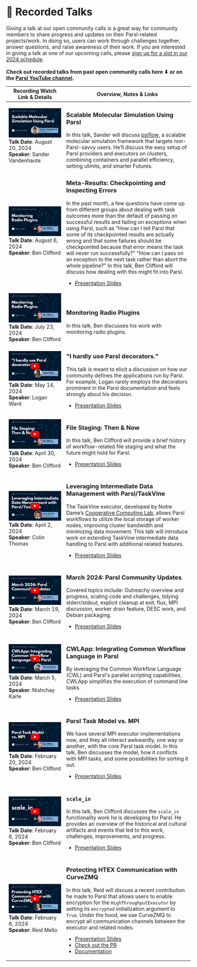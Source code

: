 # 🎥 Recorded Talks
Giving a talk at our open community calls is a great way for community members to share progress and updates on their Parsl-related projects/work. In doing so, users can work through challenges together, answer questions, and raise awareness of their work. If you are interested in giving a talk at one of our upcoming calls, please <a href="https://docs.google.com/spreadsheets/d/1FllFec1EuvigR7afJLurvW0Wh3F6JRHEsQ-V35123mA/edit?usp=sharing" target="_blank">sign up for a slot in our 2024 schedule</a>. <br><br>**Check out recorded talks from past open community calls here ⬇ or on the <a href="https://www.youtube.com/@ParslProject" target="_blank">Parsl YouTube channel</a>.**

|Recording Watch Link & Details| Overview, Notes & Links|
|--------------------|-------------------------|
|<a href="https://youtu.be/NpH9CYupZGE?si=4U1fNPOyo5KpuA2S" target="_blank"><img src="/Files/Images/082024_Sander-Vandenhaute.png" alt="A stylized video thumbnail graphic with talk title, speaker headshot, recording date, and a play button."></a>**Talk Date**: August 20, 2024<br>**Speaker**: Sander Vandenhaute|<h3>Scalable Molecular Simulation Using Parsl</h3>In this talk, Sander will discuss <a href="https://molmod.github.io/psiflow/" target="_blank">psiflow</a>, a scalable molecular simulation framework that targets non-Parsl-savvy users. He’ll discuss the easy setup of Parsl providers and executors on clusters, combining containers and parallel efficiency, setting ulimits, and smarter Futures.|
|<a href="https://youtu.be/OI2uzF4prso?si=kSBA-3leP92uZovV" target="_blank"><img src="/Files/Images/072324_Ben-Clifford.png" alt="A stylized video thumbnail graphic with talk title, speaker headshot, recording date, and a play button."></a>**Talk Date**: August 6, 2024<br>**Speaker**: Ben Clifford|<h3>Meta-Results: Checkpointing and Inspecting Errors</h3>In the past month, a few questions have come up from different groups about dealing with task outcomes more than the default of passing on successful results and failing on exceptions when using Parsl, such as "How can I tell Parsl that some of its checkpointed results are actually wrong and that some failures should be checkpointed because that error means the task will never run successfully?" "How can I pass on an exception to the next task rather than abort the whole pipeline?" In this talk, Ben Clifford will discuss how dealing with this might fit into Parsl.<ul><li><a href="https://docs.google.com/presentation/d/1Qm0oUpdqEcgDadZ5jzrI7isbXncQQPyBBPCCAP0n52I/edit?usp=sharing" target="_blank">Presentation Slides</a></li></ul>|
|<a href="https://youtu.be/SFSObFdB_Bc?si=Z9HG9j3oE7SbDHd3" target="_blank"><img src="/Files/Images/072324_Ben-Clifford.png" alt="A stylized video thumbnail graphic with talk title, speaker headshot, recording date, and a play button."></a>**Talk Date**: July 23, 2024<br>**Speaker**: Ben Clifford|<h3>Monitoring Radio Plugins</h3>In this talk, Ben discusses his work with monitoring radio plugins.|
|<a href="https://youtu.be/A1-i14ur96M?si=WDdPR_z6AY6s76PJ" target="_blank"><img src="/Files/Images/051424_Logan-Ward.png" alt="A stylized video thumbnail graphic with talk title, speaker headshot, recording date, and a play button."></a>**Talk Date**: May 14, 2024<br>**Speaker**: Logan Ward|<h3>"I hardly use Parsl decorators."</h3>This talk is meant to elicit a discussion on how our community defines the applications run by Parsl. For example, Logan rarely employs the decorators prominent in the Parsl documentation and feels strongly about his decision.<ul><li><a href="https://1drv.ms/p/s!AswJEkleh18Ah60ULdct0-Pzqfo7jQ?e=1q4o6b" target="_blank">Presentation Slides</a></li></ul>|
|<a href="https://youtu.be/67TcmDYpQIU?si=c7g3qb8XbPQVRIX1" target="_blank"><img src="https://github.com/Parsl/community-playbook/blob/main/Files/Images/043024_Ben-Clifford.png" alt="A stylized video thumbnail graphic with talk title, speaker headshot, recording date, and a play button."></a>**Talk Date**: April 30, 2024<br>**Speaker**: Ben Clifford|<h3>File Staging: Then & Now</h3>In this talk, Ben Clifford will provide a brief history of workflow-related file staging and what the future might hold for Parsl.<ul><li><a href="https://docs.google.com/presentation/d/1uBLEnLiZwaELXjG3xdfLquNaGCP14qm87Mtppb-jll0" target="_blank">Presentation Slides</a></li></ul>|
|<a href="https://youtu.be/wGCNcclYH6w?si=ZxreM8aKIn1X-okD" target="_blank"><img src="https://github.com/Parsl/community-playbook/blob/main/Files/Images/040224_Colin-Thomas.png" alt="A stylized video thumbnail graphic with talk title, speaker headshot, recording date, and a play button."></a>**Talk Date**: April 2, 2024<br>**Speaker**: Colin Thomas|<h3>Leveraging Intermediate Data Management with Parsl/TaskVine</h3>The TaskVine executor, developed by Notre Dame’s [Cooperative Computing Lab](https://ccl.cse.nd.edu/), allows Parsl workflows to utilize the local storage of worker nodes, improving cluster bandwidth and minimizing data movement. This talk will introduce work on extending TaskVine intermediate data handling to Parsl with additional related features.<ul><li><a href="https://docs.google.com/presentation/d/1O0dq8q2toq48v67WJgHrRJB5t_bKKbaUsv3xzwP3Kf4/edit#slide=id.g26c5e79b768_0_1157" target="_blank">Presentation Slides</a></li></ul>|
|<a href="https://youtu.be/AWY4a5pWGwg?si=TJUO90fi-eqgnfL0" target="_blank"><img src="https://github.com/Parsl/community-playbook/blob/main/Files/Images/031924_Ben-Clifford.png" alt="A stylized video thumbnail graphic with talk title, speaker headshot, recording date, and a play button."></a>**Talk Date**: March 19, 2024<br>**Speaker**: Ben Clifford|<h3>March 2024: Parsl Community Updates</h3>Covered topics include: Outreachy overview and progress, scaling code and challenges, tidying stderr/stdout, explicit cleanup at exit, flux, MPI discussion, worker drain feature, DESC work, and Debian packaging.<ul><li><a href="https://docs.google.com/presentation/d/1fsSdI1TUS07yMtqPXOI_dE9_xM40-EMGHB2-2YiQpgE" target="_blank">Presentation Slides</a></li></ul>|
|<a href="https://youtu.be/o3Ul56Gtf9U?si=qI51FqGJ3CKOO7Ro" target="_blank"><img src="https://github.com/Parsl/community-playbook/blob/main/Files/Images/030524_Nishchay-Karle.png" alt="A stylized video thumbnail graphic with talk title, speaker headshot, recording date, and a play button."></a>**Talk Date**: March 5, 2024<br>**Speaker**: Nishchay Karle|<h3>CWLApp: Integrating Common Workflow Language in Parsl</h3>By leveraging the Common Workflow Language (CWL) and Parsl's parallel scripting capabilities, CWLApp simplifies the execution of command line tasks.<ul><li><a href="https://github.com/Parsl/cwl-parsl/blob/main/CWLApp_PPT.pdf" target="_blank">Presentation Slides</a></li></ul>|
|<a href="https://youtu.be/xMlI_4gp3NY?si=MRqpbDflgB1zimTa" target="_blank"><img src="https://github.com/Parsl/community-playbook/blob/main/Files/Images/022024_Ben-Clifford.png" alt="A stylized video thumbnail graphic with talk title, speaker headshot, recording date, and a play button."></a>**Talk Date**: February 20, 2024<br>**Speaker**: Ben Clifford|<h3>Parsl Task Model vs. MPI</h3>We have several MPI executor implementations now, and they all interact awkwardly, one way or another, with the core Parsl task model. In this talk, Ben discusses the model, how it conflicts with MPI tasks, and some possibilities for sorting it out.<ul><li><a href="https://docs.google.com/presentation/d/1831NYkd538ObysGJYNKWFqHzexhHGkP0UlmlQv9GMZ4" target="_blank">Presentation Slides</a></li></ul>|
|<a href="https://youtu.be/IkMmUpyt50o?si=RZWmzSnpdnJRSRZM" target="_blank"><img src="https://github.com/Parsl/community-playbook/blob/main/Files/Images/020624_Ben-Clifford.png" alt="A stylized video thumbnail graphic with talk title, speaker headshot, recording date, and a play button."></a>**Talk Date**: February 6, 2024<br>**Speaker**: Ben Clifford|<h3>`scale_in`</h3>In this talk, Ben Clifford discusses the `scale_in` functionality work he is developing for Parsl. He provides an overview of the historical and cultural artifacts and events that led to this work, challenges, improvements, and progress.<ul><li><a href="https://docs.google.com/presentation/d/1dhwUGpQsBzbnG8MIoMgnnV2E54jUMM0iAOlW3413Xog/edit#slide=id.p" target="_blank">Presentation Slides</a></li></ul>|
|<a href="https://youtu.be/KoHvKnHTbWc?si=U8IgAfVm8daO4HgD" target="_blank"><img src="https://github.com/Parsl/community-playbook/blob/main/Files/Images/020624_Reid-Mello.png" alt="A stylized video thumbnail graphic with talk title, speaker headshot, recording date, and a play button."></a>**Talk Date**: February 6, 2024<br>**Speaker**: Reid Mello|<h3>Protecting HTEX Communication with CurveZMQ</h3>In this talk, Reid will discuss a recent contribution he made to Parsl that allows users to enable encryption for the `HighThroughputExecutor` by setting its `encrypted` initialization argument to `True`. Under the hood, we use CurveZMQ to encrypt all communication channels between the executor and related nodes.<ul><li><a href="https://docs.google.com/presentation/d/1-V0-Mfg3pgrYL_kSFnb1pRD463GbQXN4TdXjlVIhbKo/edit?usp=sharing" target="_blank">Presentation Slides</a></li><li><a href="https://github.com/Parsl/parsl/pull/3030" target="_blank">Check out the PR</a></li><li><a href="https://parsl.readthedocs.io/en/stable/userguide/execution.html#encryption" target="_blank">Documentation</a></li></ul>|
